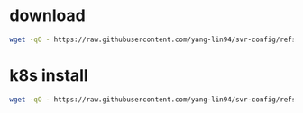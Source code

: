 
# download

```bash
wget -qO - https://raw.githubusercontent.com/yang-lin94/svr-config/refs/heads/main/k8s/download | bash
```

# k8s install

```bash
wget -qO - https://raw.githubusercontent.com/yang-lin94/svr-config/refs/heads/main/k8s/k8s.install/install.sh | sudo -E bash
```
